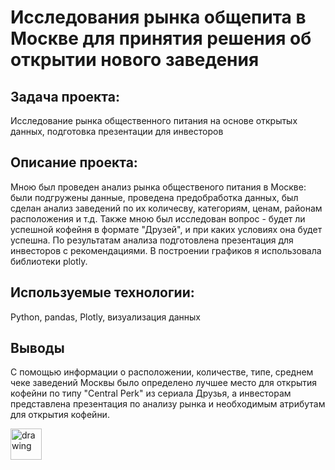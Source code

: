 # Исследования рынка общепита в Москве для принятия решения об открытии нового заведения

## Задача проекта: 
Исследование рынка общественного питания на основе открытых данных, подготовка презентации для инвесторов

## Описание проекта:
Мною был проведен анализ рынка общественого питания в Москве: были подгружены данные, проведена предобработка данных, был сделан анализ заведений по их количесву, категориям, ценам, районам расположения и т.д. Также мною был исследован вопрос - будет ли успешной кофейня в формате "Друзей", и при каких условиях она будет успешна. По результатам анализа подготовлена презентация для инвесторов с рекомендациями. В построении графиков я использовала библиотеки plotly. 

## Используемые технологии:
Python, pandas, Plotly, визуализация данных

## Выводы
С помощью информации о расположении, количестве, типе, среднем чеке заведений Москвы было определено лучшее место для открытия кофейни по типу "Сentral Perk" из сериала Друзья, а инвесторам представлена презентация по анализу рынка и необходимым атрибутам для открытия кофейни. 

<img src="https://img.icons8.com/ultraviolet/512/cafe.png" alt="drawing" width="50"/> 
